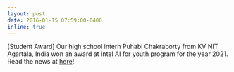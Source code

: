 ```yaml
---
layout: post
date: 2016-01-15 07:59:00-0400
inline: true
---
```


[Student Award] Our high school intern Puhabi Chakraborty from KV NIT Agartala, India won an award at Intel AI for youth program for the year 2021. Read the news at [here](https://theriseeast.com/tripura/proud-moment-for-tripura-puhabi-chakraborti-wins-rashtriya-baal-puraskar/)! 
